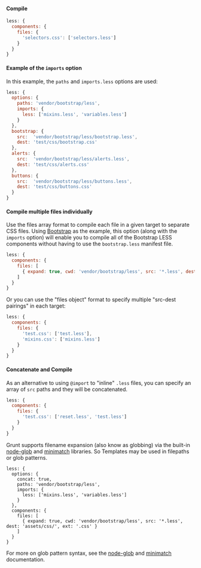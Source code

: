 
#### Compile

```javascript
less: {
  components: {
    files: {
      'selectors.css': ['selectors.less']
    }
  }
}
```

#### Example of the `imports` option

In this example, the `paths` and `imports.less` options are used:

```js
less: {
  options: {
    paths: 'vendor/bootstrap/less',
    imports: {
      less: ['mixins.less', 'variables.less']
    }
  },
  bootstrap: {
    src:  'vendor/bootstrap/less/bootstrap.less',
    dest: 'test/css/bootstrap.css'
  },
  alerts: {
    src:  'vendor/bootstrap/less/alerts.less',
    dest: 'test/css/alerts.css'        
  },
  buttons: {
    src:  'vendor/bootstrap/less/buttons.less',
    dest: 'test/css/buttons.css'        
  }
}
```

#### Compile multiple files individually

Use the files array format to compile each file in a given target to separate CSS files. Using [Bootstrap](https://github.com/twitter/bootstrap) as the example, this option (along with the `imports` option) will enable you to compile all of the Bootstrap LESS components without having to use the `bootstrap.less` manifest file.

```javascript
less: {
  components: {
    files: [
      { expand: true, cwd: 'vendor/bootstrap/less', src: '*.less', dest: 'assets/css/', ext: '.css' }
    ]
  }
}
```

Or you can use the "files object" format to specify multiple "src-dest pairings" in each target:

```javascript
less: {
  components: {
    files: {
      'test.css': ['test.less'],
      'mixins.css': ['mixins.less']
    }
  }
}
```

#### Concatenate and Compile

As an alternative to using `@import` to "inline" `.less` files, you can specify an array of `src` paths and they will be concatenated. 

```javascript
less: {
  components: {
    files: {
      'test.css': ['reset.less', 'test.less']
    }
  }
}
```

Grunt supports filename expansion (also know as globbing) via the built-in [node-glob](https://github.com/isaacs/node-glob) and [minimatch](https://github.com/isaacs/minimatch) libraries. So Templates may be used in filepaths or glob patterns.

```
less: {
  options: {
    concat: true,
    paths: 'vendor/bootstrap/less',
    imports: {
      less: ['mixins.less', 'variables.less']
    }
  },
  components: {
    files: [
      { expand: true, cwd: 'vendor/bootstrap/less', src: '*.less', dest: 'assets/css/', ext: '.css' }
    ]      
  }
}
```
For more on glob pattern syntax, see the [node-glob](https://github.com/isaacs/node-glob) and [minimatch](https://github.com/isaacs/minimatch) documentation.
